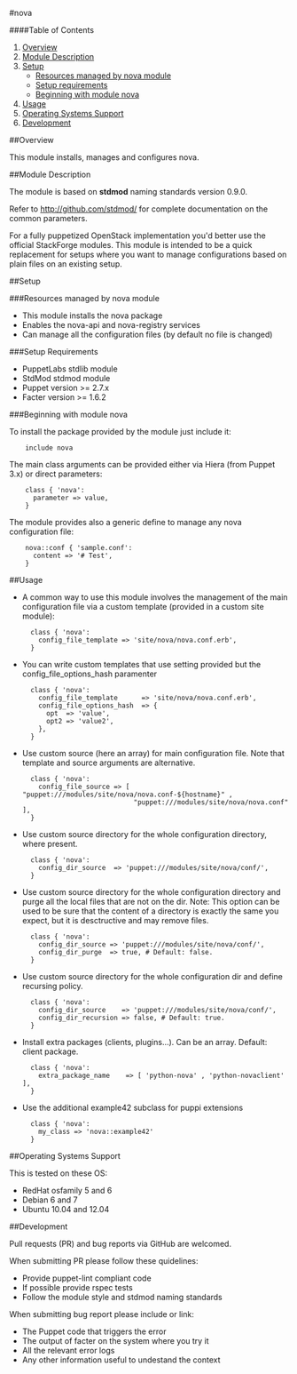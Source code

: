 #nova

####Table of Contents

1. [Overview](#overview)
2. [Module Description](#module-description)
3. [Setup](#setup)
    * [Resources managed by nova module](#resources-managed-by-nova-module)
    * [Setup requirements](#setup-requirements)
    * [Beginning with module nova](#beginning-with-module-nova)
4. [Usage](#usage)
5. [Operating Systems Support](#operating-systems-support)
6. [Development](#development)

##Overview

This module installs, manages and configures nova.

##Module Description

The module is based on **stdmod** naming standards version 0.9.0.

Refer to http://github.com/stdmod/ for complete documentation on the common parameters.

For a fully puppetized OpenStack implementation you'd better use the official StackForge modules. This module is intended to be a quick replacement for setups where you want to manage configurations based on plain files on an existing setup.


##Setup

###Resources managed by nova module
* This module installs the nova package
* Enables the nova-api and nova-registry services
* Can manage all the configuration files (by default no file is changed)

###Setup Requirements
* PuppetLabs stdlib module
* StdMod stdmod module
* Puppet version >= 2.7.x
* Facter version >= 1.6.2

###Beginning with module nova

To install the package provided by the module just include it:

        include nova

The main class arguments can be provided either via Hiera (from Puppet 3.x) or direct parameters:

        class { 'nova':
          parameter => value,
        }

The module provides also a generic define to manage any nova configuration file:

        nova::conf { 'sample.conf':
          content => '# Test',
        }


##Usage

* A common way to use this module involves the management of the main configuration file via a custom template (provided in a custom site module):

        class { 'nova':
          config_file_template => 'site/nova/nova.conf.erb',
        }

* You can write custom templates that use setting provided but the config_file_options_hash paramenter

        class { 'nova':
          config_file_template      => 'site/nova/nova.conf.erb',
          config_file_options_hash  => {
            opt  => 'value',
            opt2 => 'value2',
          },
        }

* Use custom source (here an array) for main configuration file. Note that template and source arguments are alternative.

        class { 'nova':
          config_file_source => [ "puppet:///modules/site/nova/nova.conf-${hostname}" ,
                                  "puppet:///modules/site/nova/nova.conf" ],
        }


* Use custom source directory for the whole configuration directory, where present.

        class { 'nova':
          config_dir_source  => 'puppet:///modules/site/nova/conf/',
        }

* Use custom source directory for the whole configuration directory and purge all the local files that are not on the dir.
  Note: This option can be used to be sure that the content of a directory is exactly the same you expect, but it is desctructive and may remove files.

        class { 'nova':
          config_dir_source => 'puppet:///modules/site/nova/conf/',
          config_dir_purge  => true, # Default: false.
        }

* Use custom source directory for the whole configuration dir and define recursing policy.

        class { 'nova':
          config_dir_source    => 'puppet:///modules/site/nova/conf/',
          config_dir_recursion => false, # Default: true.
        }


* Install extra packages (clients, plugins...). Can be an array. Default: client package.

        class { 'nova':
          extra_package_name    => [ 'python-nova' , 'python-novaclient' ],
        }


* Use the additional example42 subclass for puppi extensions

        class { 'nova':
          my_class => 'nova::example42'
        }

##Operating Systems Support

This is tested on these OS:
- RedHat osfamily 5 and 6
- Debian 6 and 7
- Ubuntu 10.04 and 12.04


##Development

Pull requests (PR) and bug reports via GitHub are welcomed.

When submitting PR please follow these quidelines:
- Provide puppet-lint compliant code
- If possible provide rspec tests
- Follow the module style and stdmod naming standards

When submitting bug report please include or link:
- The Puppet code that triggers the error
- The output of facter on the system where you try it
- All the relevant error logs
- Any other information useful to undestand the context
